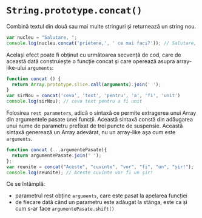 # `String.prototype.concat()`

Combină textul din două sau mai multe stringuri și returnează un string nou.

```javascript
var nucleu = "Salutare, ";
console.log(nucleu.concat('prietene,', ' ce mai faci?')); // Salutare, prietene, ce mai faci?
```

Același efect poate fi obținut cu următoarea secvență de cod, care de această dată construiește o funcție concat și care operează asupra array-like-ului `arguments`:

```javascript
function concat () {
  return Array.prototype.slice.call(arguments).join(' ');
}
var sirNou = concat('ceva', 'text', 'pentru', 'a', 'fi', 'unit')
console.log(sirNou); // ceva text pentru a fi unit
```

Folosirea `rest parameters`, adică o sintaxă ce permite extragerea unui Array din argumentele pasate unei funcții. Această sintaxă constă din adăugarea unui nume de parametru prefixat de trei puncte de suspensie. Această sintaxă generează un Array adevărat, nu un array-like așa cum este `arguments`.

```javascript
function concat (...argumentePasate){
  return argumentePasate.join(' ');
};
var reunite = concat("Aceste", "cuvinte", "vor", "fi", "un", "șir!");
console.log(reunite); // Aceste cuvinte vor fi un șir!
```

Ce se întâmplă:
- parametrul rest obține `arguments`, care este pasat la apelarea funcției
- de fiecare dată când un parametru este adăugat la stânga, este ca și cum s-ar face `argumentePasate.shift()`
